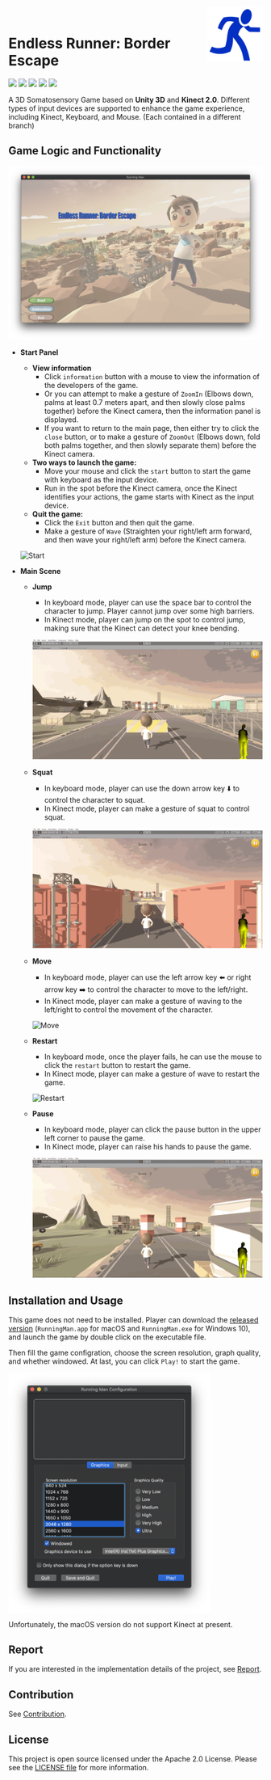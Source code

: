  <img src="./Images/run.png" align="right" height="110"/>

# Endless Runner: Border Escape

<p align="left">
    <a href="https://unity3d.com"><img src="https://badgen.net/badge/Unity/2019.3.0a3/orange" /></a>
     <a href="http://www.k4w.cn"><img src="https://badgen.net/badge/Kinect/2.0/purple" /></a>
    <a href="https://unity3d.com"><img src="https://badgen.net/badge/platform/windows,xbox%20360,macOS?list=1" /></a>
    <a href="LICENSE"><img src="https://badgen.net/badge/license/Apache%202.0/blue" /></a>
    <a href="https://github.com/154544017/RunningMan"><img src="https://badgen.net/badge/-/github?icon=github&label" /></a>

A 3D Somatosensory Game based on **Unity 3D** and **Kinect 2.0**.  Different types of input devices are supported to enhance the game experience, including Kinect, Keyboard, and Mouse. (Each contained in a different branch)

## Game Logic and Functionality

![Start](Images/start.png)

- **Start Panel**
  
  - **View information**
    - Click `information` button with a mouse to view the information of the developers of the game. 
    - Or you can attempt to make a gesture of `ZoomIn` (Elbows down, palms at least 0.7 meters apart, and then slowly close palms together) before the Kinect camera, then the information panel is displayed.
    - If you want to return to the main page, then either try to click the `close` button, or to make a gesture of `ZoomOut` (Elbows down, fold both palms together, and then slowly separate them) before the Kinect camera.
  - **Two ways to launch the game:**
    - Move your mouse and click the `start` button to start the game with keyboard as the input device.
    - Run in the spot before the Kinect camera, once the Kinect identifies your actions, the game starts with Kinect as the input device.
  - **Quit the game:**
    - Click the `Exit` button and then quit the game.
    - Make a gesture of `Wave` (Straighten your right/left arm forward, and then wave your right/left arm) before the Kinect camera.
  
  ![Start](demo/start.gif)
  
- **Main Scene**

  - **Jump**

    - In keyboard mode, player can use the space bar to control the character to jump. Player cannot jump over some high barriers.
    - In Kinect mode, player can jump on the spot to control jump, making sure that the Kinect can detect your knee bending.

    ![jump](demo/jump.gif)

  - **Squat**

    - In keyboard mode, player can use the down arrow key ⬇️ to control the character to squat.
    - In Kinect mode, player can make a gesture of squat to control squat.

    ![squat](demo/squat.gif)

  - **Move**

    - In keyboard mode, player can use the left arrow key ⬅️ or right arrow key ➡️ to control the character to move to the left/right.
    - In Kinect mode, player can make a gesture of waving to the left/right to control the movement of the character.

    ![Move](demo/move.gif)

  - **Restart**

    - In keyboard mode, once the player fails, he can use the mouse to click the `restart` button to restart the game.
    - In Kinect mode, player can make a gesture of wave to restart the game.

    ![Restart](demo/restart.gif)

  - **Pause**

    - In keyboard mode, player can click the pause button in the upper left corner to pause the game.
    - In Kinect mode, player can raise his hands to pause the game.
    
    ![Pause](demo/pause.gif)

## Installation and Usage

This game does not need to be installed. Player can download the [released version](https://github.com/154544017/RunningMan/releases) (`RunningMan.app` for macOS and `RunningMan.exe` for Windows 10), and launch the game by double click on the executable file.

Then fill the game configration, choose the screen resolution, graph quality, and whether windowed. At last, you can click `Play!` to start the game. 

<img src="./Images/configuration.png" align="center" width="400"/>

Unfortunately, the macOS version do not support Kinect at present.

## Report

If you are interested in the implementation details of the project, see [Report](Report.md).

## Contribution

See [Contribution](https://github.com/154544017/RunningMan/graphs/contributors).

## License

This project is open source licensed under the Apache 2.0 License. Please see the [LICENSE file](LICENSE) for more information.

